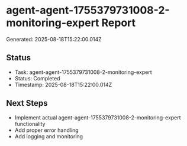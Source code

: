 # agent-agent-1755379731008-2-monitoring-expert Report

Generated: 2025-08-18T15:22:00.014Z

## Status
- Task: agent-agent-1755379731008-2-monitoring-expert
- Status: Completed
- Timestamp: 2025-08-18T15:22:00.014Z

## Next Steps
- Implement actual agent-agent-1755379731008-2-monitoring-expert functionality
- Add proper error handling
- Add logging and monitoring

